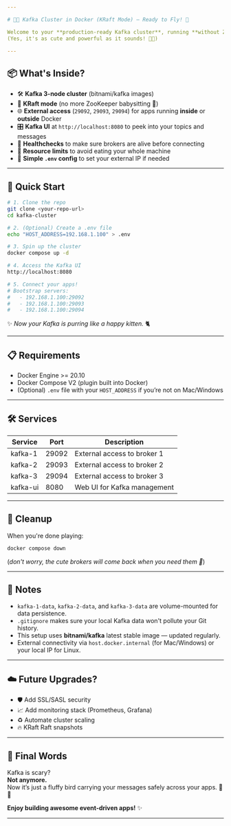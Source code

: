```yaml
---

# 🐳✨ Kafka Cluster in Docker (KRaft Mode) — Ready to Fly! 🚀

Welcome to your **production-ready Kafka cluster**, running **without ZooKeeper**, powered by **KRaft mode** — all nicely wrapped inside **Docker Compose** containers.  
(Yes, it's as cute and powerful as it sounds! 🐥🔥)

---
```


## 📦 What's Inside?

- 🛠 **Kafka 3-node cluster** (bitnami/kafka images)
- 🏢 **KRaft mode** (no more ZooKeeper babysitting 🍼)
- 🌐 **External access** (`29092`, `29093`, `29094`) for apps running **inside** or **outside** Docker
- 🎛 **Kafka UI** at `http://localhost:8080` to peek into your topics and messages
- 💪 **Healthchecks** to make sure brokers are alive before connecting
- 🧹 **Resource limits** to avoid eating your whole machine
- 📄 **Simple `.env` config** to set your external IP if needed

---

## 🚀 Quick Start

```bash
# 1. Clone the repo
git clone <your-repo-url>
cd kafka-cluster

# 2. (Optional) Create a .env file
echo "HOST_ADDRESS=192.168.1.100" > .env

# 3. Spin up the cluster
docker compose up -d

# 4. Access the Kafka UI
http://localhost:8080

# 5. Connect your apps!
# Bootstrap servers:
#   - 192.168.1.100:29092
#   - 192.168.1.100:29093
#   - 192.168.1.100:29094
```

✨ *Now your Kafka is purring like a happy kitten.* 🐈

---

## 📋 Requirements

- Docker Engine >= 20.10
- Docker Compose V2 (plugin built into Docker)
- (Optional) `.env` file with your `HOST_ADDRESS` if you’re not on Mac/Windows

---

## 🛠 Services

| Service     | Port | Description                      |
|-------------|------|----------------------------------|
| kafka-1     | 29092 | External access to broker 1     |
| kafka-2     | 29093 | External access to broker 2     |
| kafka-3     | 29094 | External access to broker 3     |
| kafka-ui    | 8080  | Web UI for Kafka management     |

---

## 🧹 Cleanup

When you're done playing:

```bash
docker compose down
```
(*don't worry, the cute brokers will come back when you need them 🐣*)

---

## 📖 Notes

- `kafka-1-data`, `kafka-2-data`, and `kafka-3-data` are volume-mounted for data persistence.
- `.gitignore` makes sure your local Kafka data won't pollute your Git history.
- This setup uses **bitnami/kafka** latest stable image — updated regularly.
- External connectivity via `host.docker.internal` (for Mac/Windows) or your local IP for Linux.

---

## ☁️ Future Upgrades?

- 🛡️ Add SSL/SASL security
- 📈 Add monitoring stack (Prometheus, Grafana)
- ♻️ Automate cluster scaling
- 🔥 KRaft Raft snapshots

---

## 🐣 Final Words

Kafka is scary?  
**Not anymore.**  
Now it’s just a fluffy bird carrying your messages safely across your apps. 🐥💬

**Enjoy building awesome event-driven apps!** ✨

---
